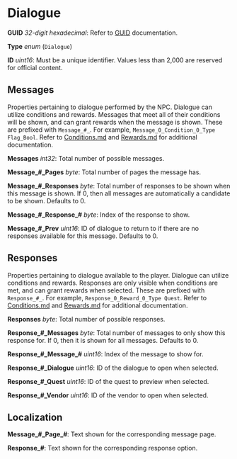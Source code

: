Dialogue
========

**GUID** *32-digit hexadecimal*: Refer to [GUID](/GUID.md) documentation.

**Type** *enum* (`Dialogue`)

**ID** *uint16*: Must be a unique identifier. Values less than 2,000 are reserved for official content.

Messages
--------

Properties pertaining to dialogue performed by the NPC. Dialogue can utilize conditions and rewards. Messages that meet all of their conditions will be shown, and can grant rewards when the message is shown. These are prefixed with `Message_#_`. For example, `Message_0_Condition_0_Type Flag_Bool`. Refer to [Conditions.md](/NPCAsset/Conditions.md) and [Rewards.md](/NPCAsset/Rewards.md) for additional documentation.

**Messages** *int32*: Total number of possible messages.

**Message\_#\_Pages** *byte*: Total number of pages the message has.

**Message\_#\_Responses** *byte*: Total number of responses to be shown when this message is shown. If 0, then all messages are automatically a candidate to be shown. Defaults to 0.

**Message\_#\_Response\_#** *byte*: Index of the response to show.

**Message\_#\_Prev** *uint16*: ID of dialogue to return to if there are no responses available for this message. Defaults to 0.

Responses
---------

Properties pertaining to dialogue available to the player. Dialogue can utilize conditions and rewards. Responses are only visible when conditions are met, and can grant rewards when selected. These are prefixed with `Response_#_`. For example, `Response_0_Reward_0_Type Quest`. Refer to [Conditions.md](/NPCAsset/Conditions.md) and [Rewards.md](/NPCAsset/Rewards.md) for additional documentation.

**Responses** *byte*: Total number of possible responses.

**Response\_#\_Messages** *byte*: Total number of messages to only show this response for. If 0, then it is shown for all messages. Defaults to 0.

**Response\_#\_Message\_#** *uint16*: Index of the message to show for.

**Response\_#\_Dialogue** *uint16*: ID of the dialogue to open when selected.

**Response\_#\_Quest** *uint16*: ID of the quest to preview when selected.

**Response\_#\_Vendor** *uint16*: ID of the vendor to open when selected.

Localization
------------

**Message\_#\_Page\_#**: Text shown for the corresponding message page.

**Response\_#**: Text shown for the corresponding response option.

